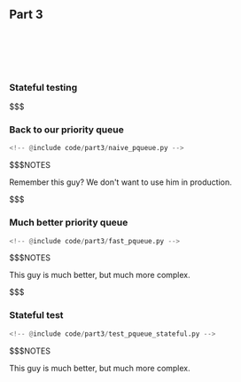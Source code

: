 ## Part 3

<br/>
<br/>
<br/>
<br/>

### Stateful testing

$$$

### Back to our priority queue

```python
<!-- @include code/part3/naive_pqueue.py -->
```

$$$NOTES

Remember this guy? We don't want to use him in production.

$$$

### Much better priority queue

```python
<!-- @include code/part3/fast_pqueue.py -->
```

$$$NOTES

This guy is much better, but much more complex.

$$$

### Stateful test

```python
<!-- @include code/part3/test_pqueue_stateful.py -->
```
<!--{_style="font-size:50%"}-->

$$$NOTES

This guy is much better, but much more complex.
